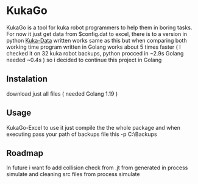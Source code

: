 # KukaGo
KukaGo is a tool for kuka robot programmers to help them in boring tasks. For now it just get data from $config.dat to excel, there is to a version in python [Kuka-Data]([https://www.google.com](https://github.com/RoobyJ/Kuka-Data/)) written works same as this but when comparing both working time program written in Golang works about 5 times faster ( I checked it on 32 kuka robot backups, python procced in ~2.9s Golang needed ~0.4s ) so i decided to continue this project in Golang

## Instalation 

download just all files ( needed Golang 1.19 )

## Usage
KukaGo-Excel
to use it just compile the the whole package and when executing pass your path of backups file this -p C:\Backups

## Roadmap

In future i want fo add collision check from .jt from generated in process simulate and cleaning src files from process simulate
